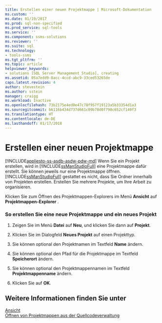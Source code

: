 ```yaml
---
title: Erstellen einer neuen Projektmappe | Microsoft-Dokumentation
ms.custom: ''
ms.date: 01/19/2017
ms.prod: sql-non-specified
ms.prod_service: sql-tools
ms.service: ''
ms.component: ssms-solutions
ms.reviewer: ''
ms.suite: sql
ms.technology:
- tools-ssms
ms.tgt_pltfrm: ''
ms.topic: article
helpviewer_keywords:
- solutions [SQL Server Management Studio], creating
ms.assetid: 05a7edd9-8acc-4ccd-abc9-33ced53265de
caps.latest.revision: 4
author: stevestein
ms.author: sstein
manager: craigg
ms.workload: Inactive
ms.openlocfilehash: 73b2175e4ed0e47c78f957f19123a5b33354d1a3
ms.sourcegitcommit: b6116b434d737d661c09b78d0f798c652cf149f3
ms.translationtype: HT
ms.contentlocale: de-DE
ms.lasthandoff: 01/17/2018
---
```

# <a name="create-a-new-solution"></a>Erstellen einer neuen Projektmappe
[!INCLUDE[appliesto-ss-asdb-asdw-pdw-md](../../includes/appliesto-ss-asdb-asdw-pdw-md.md)] Wenn Sie ein Projekt erstellen, wird in [!INCLUDE[ssManStudioFull](../../includes/ssmanstudiofull_md.md)] eine Projektmappe dafür erstellt. Sie können jeweils nur eine Projektmappe öffnen. [!INCLUDE[ssManStudioFull](../../includes/ssmanstudiofull_md.md)] gestattet es nicht, dass Sie Ordner innerhalb von Projekten erstellen. Erstellen Sie mehrere Projekte, um Ihre Arbeit zu organisieren.  
  
Klicken Sie zum Öffnen des Projektmappen-Explorers im Menü **Ansicht** auf **Projektmappen-Explorer** .  
  
### <a name="to-create-a-new-solution-and-project"></a>So erstellen Sie eine neue Projektmappe und ein neues Projekt  
  
1.  Zeigen Sie im Menü **Datei** auf **Neu**, und klicken Sie dann auf **Projekt**.  
  
2.  Klicken Sie im Dialogfeld **Neues Projekt** auf einen Projekttyp.  
  
3.  Sie können optional den Projektnamen im Textfeld **Name** ändern.  
  
4.  Sie können optional den Pfad für die Projektmappe im Textfeld **Speicherort** ändern.  
  
5.  Sie können optional den Projektmappennamen im Textfeld **Projektmappenname** ändern.  
  
6.  Klicken Sie auf **OK**.  
  
## <a name="see-also"></a>Weitere Informationen finden Sie unter  
[Ansicht](../../ssms/solution/solution-explorer.md)  
[Öffnen von Projektmappen aus der Quellcodeverwaltung](https://msdn.microsoft.com/en-us/library/ms174216.aspx)  
  
